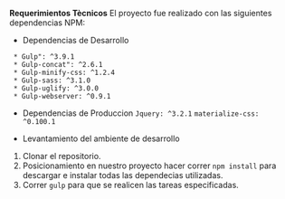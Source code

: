 **Requerimientos Tècnicos**
El proyecto fue realizado con las siguientes dependencias NPM:

* Dependencias de Desarrollo
```
 * Gulp": ^3.9.1
 * Gulp-concat": ^2.6.1
 * Gulp-minify-css: ^1.2.4
 * Gulp-sass: ^3.1.0
 * Gulp-uglify: ^3.0.0
 * Gulp-webserver: ^0.9.1
```
* Dependencias de Produccion
`Jquery: ^3.2.1`
`materialize-css: ^0.100.1`

* Levantamiento del ambiente de desarrollo
1. Clonar el repositorio.
2. Posicionamiento en nuestro proyecto hacer correr `npm install` para descargar e instalar todas las dependecias utilizadas.
3. Correr `gulp` para que se realicen las tareas especificadas.